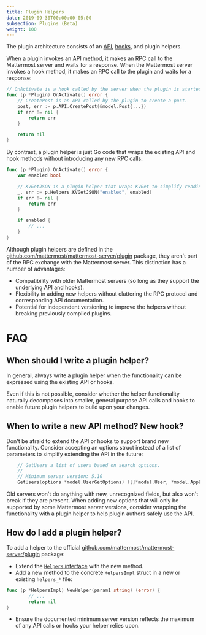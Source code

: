 ```yaml
---
title: Plugin Helpers
date: 2019-09-30T00:00:00-05:00
subsection: Plugins (Beta)
weight: 100
---
```


The plugin architecture consists of an [API](/extend/plugins/server/reference/#API), [hooks](/extend/plugins/server/reference/#Hooks), and plugin helpers.

When a plugin invokes an API method, it makes an RPC call to the Mattermost server and waits for a response. When the Mattermost server invokes a hook method, it makes an RPC call to the plugin and waits for a response:

```go
// OnActivate is a hook called by the server when the plugin is started.
func (p *Plugin) OnActivate() error {
    // CreatePost is an API called by the plugin to create a post.
	post, err := p.API.CreatePost(&model.Post{...})
    if err != nil {
        return err
    }

    return nil
}
```

By contrast, a plugin helper is just Go code that wraps the existing API and hook methods without introducing any new RPC calls:

```go
func (p *Plugin) OnActivate() error {
    var enabled bool

    // KVGetJSON is a plugin helper that wraps KVGet to simplify reading JSON data.
    _, err := p.Helpers.KVGetJSON("enabled", enabled)
    if err != nil {
        return err
    }

    if enabled {
        // ...
    }
}
```

Although plugin helpers are defined in the [github.com/mattermost/mattermost-server/plugin](https://godoc.org/github.com/mattermost/mattermost-server/plugin#Helpers) package, they aren't part of the RPC exchange with the Mattermost server. This distinction has a number of advantages:

* Compatibility with older Mattermost servers (so long as they support the underlying API and hooks).
* Flexibility in adding new helpers without cluttering the RPC protocol and corresponding API documentation.
* Potential for independent versioning to improve the helpers without breaking previously compiled plugins.

# FAQ

## When should I write a plugin helper?

In general, always write a plugin helper when the functionality can be expressed using the existing API or hooks.

Even if this is not possible, consider whether the helper functionality naturally decomposes into smaller, general purpose API calls and hooks to enable future plugin helpers to build upon your changes.

## When to write a new API method? New hook?

Don't be afraid to extend the API or hooks to support brand new functionality. Consider accepting an options struct instead of a list of parameters to simplify extending the API in the future:

```go
	// GetUsers a list of users based on search options.
	//
	// Minimum server version: 5.10
	GetUsers(options *model.UserGetOptions) ([]*model.User, *model.AppError)
```

Old servers won't do anything with new, unrecognized fields, but also won't break if they are present. When adding new options that will only be supported by some Mattermost server versions, consider wrapping the functionality with a plugin helper to help plugin authors safely use the API.

## How do I add a plugin helper?

To add a helper to the official [github.com/mattermost/mattermost-server/plugin](https://godoc.org/github.com/mattermost/mattermost-server/plugin#Helpers) package:

* Extend the [`Helpers` interface](https://github.com/mattermost/mattermost-server/blob/master/plugin/helpers.go) with the new method.
* Add a new method to the concrete `HelpersImpl` struct in a new or existing `helpers_*` file:

```go
func (p *HelpersImpl) NewHelper(param1 string) (error) {
        // ...
        return nil
}
```

* Ensure the documented minimum server version reflects the maximum of any API calls or hooks your helper relies upon.
